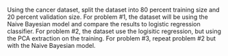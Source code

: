 Using the cancer dataset, split the dataset into 80 percent training size and 20 percent validation
size. For problem #1, the dataset will be using the Naive Bayesian model and compare
the results to logistic regression classifier. For problem #2, the dataset use 
the logisitic regression, but using the PCA extraction on the training. For
problem #3, repeat problem #2 but with the Naive Bayesian model. 